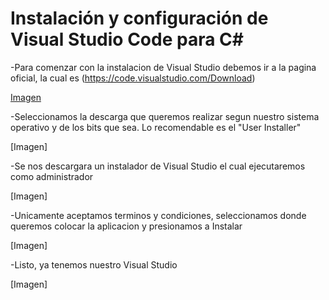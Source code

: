 # Instalación y configuración de Visual Studio Code para C#


-Para comenzar con la instalacion de Visual Studio debemos ir a la pagina oficial, la cual es (https://code.visualstudio.com/Download)


[Imagen]()

-Seleccionamos la descarga que queremos realizar segun nuestro sistema operativo y de los bits que sea. Lo recomendable es el "User Installer"


[Imagen]


-Se nos descargara un instalador de Visual Studio el cual ejecutaremos como administrador


[Imagen]


-Unicamente aceptamos terminos y condiciones, seleccionamos donde queremos colocar la aplicacion y presionamos a Instalar


[Imagen]


-Listo, ya tenemos nuestro Visual Studio 


[Imagen]


